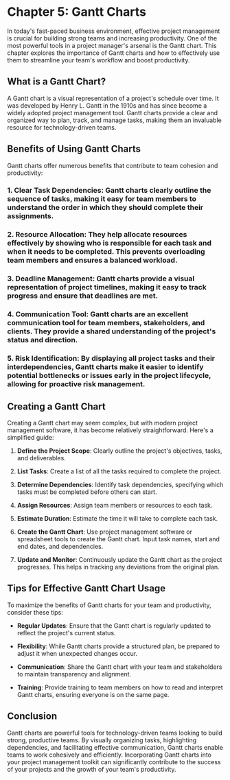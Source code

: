 Chapter 5: Gantt Charts
=======================

In today's fast-paced business environment, effective project management is crucial for building strong teams and increasing productivity. One of the most powerful tools in a project manager's arsenal is the Gantt chart. This chapter explores the importance of Gantt charts and how to effectively use them to streamline your team's workflow and boost productivity.

What is a Gantt Chart?
----------------------

A Gantt chart is a visual representation of a project's schedule over time. It was developed by Henry L. Gantt in the 1910s and has since become a widely adopted project management tool. Gantt charts provide a clear and organized way to plan, track, and manage tasks, making them an invaluable resource for technology-driven teams.

Benefits of Using Gantt Charts
------------------------------

Gantt charts offer numerous benefits that contribute to team cohesion and productivity:

### 1. **Clear Task Dependencies**: Gantt charts clearly outline the sequence of tasks, making it easy for team members to understand the order in which they should complete their assignments.

### 2. **Resource Allocation**: They help allocate resources effectively by showing who is responsible for each task and when it needs to be completed. This prevents overloading team members and ensures a balanced workload.

### 3. **Deadline Management**: Gantt charts provide a visual representation of project timelines, making it easy to track progress and ensure that deadlines are met.

### 4. **Communication Tool**: Gantt charts are an excellent communication tool for team members, stakeholders, and clients. They provide a shared understanding of the project's status and direction.

### 5. **Risk Identification**: By displaying all project tasks and their interdependencies, Gantt charts make it easier to identify potential bottlenecks or issues early in the project lifecycle, allowing for proactive risk management.

Creating a Gantt Chart
----------------------

Creating a Gantt chart may seem complex, but with modern project management software, it has become relatively straightforward. Here's a simplified guide:

1. **Define the Project Scope**: Clearly outline the project's objectives, tasks, and deliverables.

2. **List Tasks**: Create a list of all the tasks required to complete the project.

3. **Determine Dependencies**: Identify task dependencies, specifying which tasks must be completed before others can start.

4. **Assign Resources**: Assign team members or resources to each task.

5. **Estimate Duration**: Estimate the time it will take to complete each task.

6. **Create the Gantt Chart**: Use project management software or spreadsheet tools to create the Gantt chart. Input task names, start and end dates, and dependencies.

7. **Update and Monitor**: Continuously update the Gantt chart as the project progresses. This helps in tracking any deviations from the original plan.

Tips for Effective Gantt Chart Usage
------------------------------------

To maximize the benefits of Gantt charts for your team and productivity, consider these tips:

* **Regular Updates**: Ensure that the Gantt chart is regularly updated to reflect the project's current status.

* **Flexibility**: While Gantt charts provide a structured plan, be prepared to adjust it when unexpected changes occur.

* **Communication**: Share the Gantt chart with your team and stakeholders to maintain transparency and alignment.

* **Training**: Provide training to team members on how to read and interpret Gantt charts, ensuring everyone is on the same page.

Conclusion
----------

Gantt charts are powerful tools for technology-driven teams looking to build strong, productive teams. By visually organizing tasks, highlighting dependencies, and facilitating effective communication, Gantt charts enable teams to work cohesively and efficiently. Incorporating Gantt charts into your project management toolkit can significantly contribute to the success of your projects and the growth of your team's productivity.
